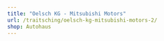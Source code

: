 ```yaml
---
title: "Oelsch KG - Mitsubishi Motors"
url: /traitsching/oelsch-kg-mitsubishi-motors-2/
shop: Autohaus
---
```

